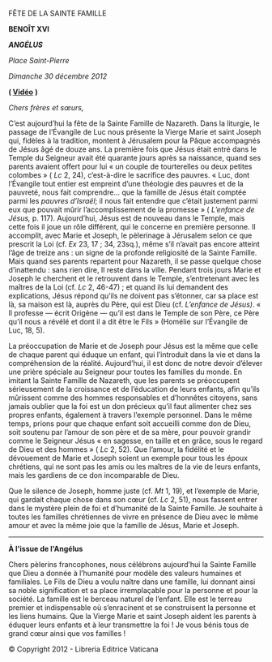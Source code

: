 FÊTE DE LA SAINTE FAMILLE

**BENOÎT XVI**

***ANGÉLUS***

*Place Saint-Pierre*

*Dimanche 30 décembre 2012*

**( [Vidéo](http://player.rv.va/vaticanplayer.asp?language=it&tic=VA_BAQGTWYG)** **)**

*Chers frères et sœurs,*

C’est aujourd’hui la fête de la Sainte Famille de Nazareth. Dans la liturgie, le passage de l’Évangile de Luc nous présente la Vierge Marie et saint Joseph qui, fidèles à la tradition, montent à Jérusalem pour la Pâque accompagnés de Jésus âgé de douze ans. La première fois que Jésus était entré dans le Temple du Seigneur avait été quarante jours après sa naissance, quand ses parents avaient offert pour lui « un couple de tourterelles ou deux petites colombes » ( *Lc* 2, 24), c’est-à-dire le sacrifice des pauvres. « Luc, dont l’Évangile tout entier est empreint d’une théologie des pauvres et de la pauvreté, nous fait comprendre... que la famille de Jésus était comptée parmi les *pauvres d’Israël*; il nous fait entendre que c’était justement parmi eux que pouvait mûrir l’accomplissement de la promesse » ( *L’enfance de Jésus,* p. 117). Aujourd’hui, Jésus est de nouveau dans le Temple, mais cette fois il joue un rôle différent, qui le concerne en première personne. Il accomplit, avec Marie et Joseph, le pèlerinage à Jérusalem selon ce que prescrit la Loi (cf. *Ex* 23, 17 ; 34, 23sq.), même s’il n’avait pas encore atteint l’âge de treize ans : un signe de la profonde religiosité de la Sainte Famille. Mais quand ses parents repartent pour Nazareth, il se passe quelque chose d’inattendu : sans rien dire, Il reste dans la ville. Pendant trois jours Marie et Joseph le cherchent et le retrouvent dans le Temple, s’entretenant avec les maîtres de la Loi (cf. *Lc* 2, 46-47) ; et quand ils lui demandent des explications, Jésus répond qu’ils ne doivent pas s’étonner, car sa place est là, sa maison est là, auprès du Père, qui est Dieu (cf. *L’enfance de Jésus)*. « Il professe — écrit Origène — qu’il est dans le Temple de son Père, ce Père qu’il nous a révélé et dont il a dit être le Fils » (Homélie sur l’Évangile de Luc, 18, 5).

La préoccupation de Marie et de Joseph pour Jésus est la même que celle de chaque parent qui éduque un enfant, qui l’introduit dans la vie et dans la compréhension de la réalité. Aujourd’hui, il est donc de notre devoir d’élever une prière spéciale au Seigneur pour toutes les familles du monde. En imitant la Sainte Famille de Nazareth, que les parents se préoccupent sérieusement de la croissance et de l’éducation de leurs enfants, afin qu’ils mûrissent comme des hommes responsables et d’honnêtes citoyens, sans jamais oublier que la foi est un don précieux qu’il faut alimenter chez ses propres enfants, également à travers l’exemple personnel. Dans le même temps, prions pour que chaque enfant soit accueilli comme don de Dieu, soit soutenu par l’amour de son père et de sa mère, pour pouvoir grandir comme le Seigneur Jésus « en sagesse, en taille et en grâce, sous le regard de Dieu et des hommes » ( *Lc* 2, 52). Que l’amour, la fidélité et le dévouement de Marie et Joseph soient un exemple pour tous les époux chrétiens, qui ne sont pas les amis ou les maîtres de la vie de leurs enfants, mais les gardiens de ce don incomparable de Dieu.

Que le silence de Joseph, homme juste (cf. *Mt* 1, 19), et l’exemple de Marie, qui gardait chaque chose dans son cœur (cf. *Lc* 2, 51), nous fassent entrer dans le mystère plein de foi et d’humanité de la Sainte Famille. Je souhaite à toutes les familles chrétiennes de vivre en présence de Dieu avec le même amour et avec la même joie que la famille de Jésus, Marie et Joseph.

* * *

**À l'issue de l'Angélus**

Chers pèlerins francophones, nous célébrons aujourd’hui la Sainte Famille que Dieu a donnée à l’humanité pour modèle des valeurs humaines et familiales. Le Fils de Dieu a voulu naître dans une famille, lui donnant ainsi sa noble signification et sa place irremplaçable pour la personne et pour la société. La famille est le berceau naturel de l’enfant. Elle est le terreau premier et indispensable où s’enracinent et se construisent la personne et les liens humains. Que la Vierge Marie et saint Joseph aident les parents à éduquer leurs enfants et à leur transmettre la foi ! Je vous bénis tous de grand cœur ainsi que vos familles !

© Copyright 2012 - Libreria Editrice Vaticana